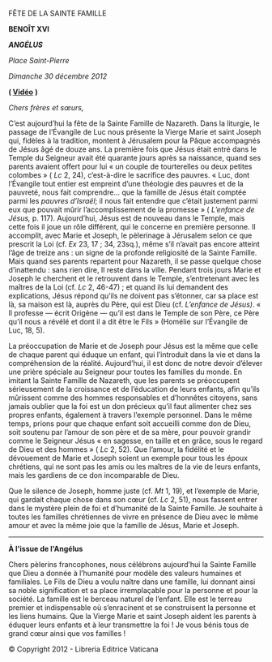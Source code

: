 FÊTE DE LA SAINTE FAMILLE

**BENOÎT XVI**

***ANGÉLUS***

*Place Saint-Pierre*

*Dimanche 30 décembre 2012*

**( [Vidéo](http://player.rv.va/vaticanplayer.asp?language=it&tic=VA_BAQGTWYG)** **)**

*Chers frères et sœurs,*

C’est aujourd’hui la fête de la Sainte Famille de Nazareth. Dans la liturgie, le passage de l’Évangile de Luc nous présente la Vierge Marie et saint Joseph qui, fidèles à la tradition, montent à Jérusalem pour la Pâque accompagnés de Jésus âgé de douze ans. La première fois que Jésus était entré dans le Temple du Seigneur avait été quarante jours après sa naissance, quand ses parents avaient offert pour lui « un couple de tourterelles ou deux petites colombes » ( *Lc* 2, 24), c’est-à-dire le sacrifice des pauvres. « Luc, dont l’Évangile tout entier est empreint d’une théologie des pauvres et de la pauvreté, nous fait comprendre... que la famille de Jésus était comptée parmi les *pauvres d’Israël*; il nous fait entendre que c’était justement parmi eux que pouvait mûrir l’accomplissement de la promesse » ( *L’enfance de Jésus,* p. 117). Aujourd’hui, Jésus est de nouveau dans le Temple, mais cette fois il joue un rôle différent, qui le concerne en première personne. Il accomplit, avec Marie et Joseph, le pèlerinage à Jérusalem selon ce que prescrit la Loi (cf. *Ex* 23, 17 ; 34, 23sq.), même s’il n’avait pas encore atteint l’âge de treize ans : un signe de la profonde religiosité de la Sainte Famille. Mais quand ses parents repartent pour Nazareth, il se passe quelque chose d’inattendu : sans rien dire, Il reste dans la ville. Pendant trois jours Marie et Joseph le cherchent et le retrouvent dans le Temple, s’entretenant avec les maîtres de la Loi (cf. *Lc* 2, 46-47) ; et quand ils lui demandent des explications, Jésus répond qu’ils ne doivent pas s’étonner, car sa place est là, sa maison est là, auprès du Père, qui est Dieu (cf. *L’enfance de Jésus)*. « Il professe — écrit Origène — qu’il est dans le Temple de son Père, ce Père qu’il nous a révélé et dont il a dit être le Fils » (Homélie sur l’Évangile de Luc, 18, 5).

La préoccupation de Marie et de Joseph pour Jésus est la même que celle de chaque parent qui éduque un enfant, qui l’introduit dans la vie et dans la compréhension de la réalité. Aujourd’hui, il est donc de notre devoir d’élever une prière spéciale au Seigneur pour toutes les familles du monde. En imitant la Sainte Famille de Nazareth, que les parents se préoccupent sérieusement de la croissance et de l’éducation de leurs enfants, afin qu’ils mûrissent comme des hommes responsables et d’honnêtes citoyens, sans jamais oublier que la foi est un don précieux qu’il faut alimenter chez ses propres enfants, également à travers l’exemple personnel. Dans le même temps, prions pour que chaque enfant soit accueilli comme don de Dieu, soit soutenu par l’amour de son père et de sa mère, pour pouvoir grandir comme le Seigneur Jésus « en sagesse, en taille et en grâce, sous le regard de Dieu et des hommes » ( *Lc* 2, 52). Que l’amour, la fidélité et le dévouement de Marie et Joseph soient un exemple pour tous les époux chrétiens, qui ne sont pas les amis ou les maîtres de la vie de leurs enfants, mais les gardiens de ce don incomparable de Dieu.

Que le silence de Joseph, homme juste (cf. *Mt* 1, 19), et l’exemple de Marie, qui gardait chaque chose dans son cœur (cf. *Lc* 2, 51), nous fassent entrer dans le mystère plein de foi et d’humanité de la Sainte Famille. Je souhaite à toutes les familles chrétiennes de vivre en présence de Dieu avec le même amour et avec la même joie que la famille de Jésus, Marie et Joseph.

* * *

**À l'issue de l'Angélus**

Chers pèlerins francophones, nous célébrons aujourd’hui la Sainte Famille que Dieu a donnée à l’humanité pour modèle des valeurs humaines et familiales. Le Fils de Dieu a voulu naître dans une famille, lui donnant ainsi sa noble signification et sa place irremplaçable pour la personne et pour la société. La famille est le berceau naturel de l’enfant. Elle est le terreau premier et indispensable où s’enracinent et se construisent la personne et les liens humains. Que la Vierge Marie et saint Joseph aident les parents à éduquer leurs enfants et à leur transmettre la foi ! Je vous bénis tous de grand cœur ainsi que vos familles !

© Copyright 2012 - Libreria Editrice Vaticana